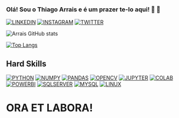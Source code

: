 ### Olá! Sou o Thiago Arrais e é um prazer te-lo aqui! 👊 🙏


[![LINKEDIN](https://img.shields.io/badge/LinkedIn-0077B5?style=for-the-badge&logo=linkedin&logoColor=white)](https://www.linkedin.com/in/thiago-arrais-51b565171/)
[![INSTAGRAM](https://img.shields.io/badge/Instagram-E4405F?style=for-the-badge&logo=instagram&logoColor=white)](https://www.instagram.com/th.arrais/)
[![TWITTER](https://img.shields.io/badge/Twitter-1DA1F2?style=for-the-badge&logo=twitter&logoColor=white)](https://twitter.com/TgoArrais)


![Arrais GitHub stats](https://github-readme-stats.vercel.app/api?username=tgoarrais&show_icons=true&theme=merko)

[![Top Langs](https://github-readme-stats.vercel.app/api/top-langs/?username=tgoarrais&layout=compact)](https://github.com/tgoarrais/github-readme-stats)

## Hard Skills

[![PYTHON](https://img.shields.io/badge/Python-3776AB?style=for-the-badge&logo=python&logoColor=white)](https://docs.python.org/3/)
[![NUMPY](https://img.shields.io/badge/Numpy-777BB4?style=for-the-badge&logo=numpy&logoColor=white)](https://numpy.org/doc/)
[![PANDAS](https://img.shields.io/badge/Pandas-2C2D72?style=for-the-badge&logo=pandas&logoColor=white)](https://pandas.pydata.org/docs/)
[![OPENCV](https://img.shields.io/badge/OpenCV-27338e?style=for-the-badge&logo=OpenCV&logoColor=white)](https://opencv.org/)
[![JUPYTER](https://img.shields.io/badge/Jupyter-F37626.svg?&style=for-the-badge&logo=Jupyter&logoColor=white)](https://jupyter.org/documentation)
[![COLAB](https://img.shields.io/badge/Colab-F9AB00?style=for-the-badge&logo=googlecolab&color=525252)](https://colab.research.google.com/github/jakevdp/PythonDataScienceHandbook/blob/master/notebooks/01.01-Help-And-Documentation.ipynb)
[![POWERBI](https://img.shields.io/badge/PowerBI-F2C811?style=for-the-badge&logo=Power%20BI&logoColor=white)](https://docs.microsoft.com/pt-br/power-bi/)
[![SQLSERVER](https://img.shields.io/badge/Microsoft%20SQL%20Server-CC2927?style=for-the-badge&logo=microsoft%20sql%20server&logoColor=white)](https://docs.microsoft.com/pt-br/sql/sql-server/?view=sql-server-ver15)
[![MYSQL](https://img.shields.io/badge/MySQL-00000F?style=for-the-badge&logo=mysql&logoColor=white)](https://dev.mysql.com/doc/)
[![LINUX](https://img.shields.io/badge/Linux-FCC624?style=for-the-badge&logo=linux&logoColor=black)](https://www.kernel.org/doc/html/latest/)

# ORA ET LABORA!
